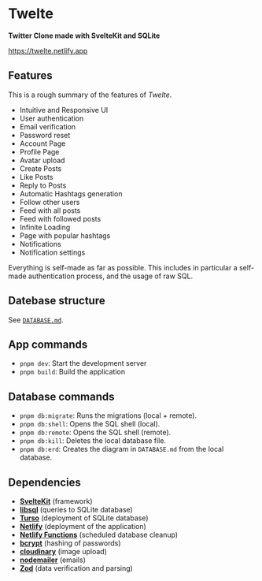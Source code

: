 # Twelte

**Twitter Clone made with SvelteKit and SQLite**

<https://twelte.netlify.app>

## Features

This is a rough summary of the features of _Twelte_.

- Intuitive and Responsive UI
- User authentication
- Email verification
- Password reset
- Account Page
- Profile Page
- Avatar upload
- Create Posts
- Like Posts
- Reply to Posts
- Automatic Hashtags generation
- Follow other users
- Feed with all posts
- Feed with followed posts
- Infinite Loading
- Page with popular hashtags
- Notifications
- Notification settings

Everything is self-made as far as possible. This includes in particular a self-made authentication process, and the usage of raw SQL.

## Datebase structure

See [`DATABASE.md`](./DATABASE.md).

## App commands

- `pnpm dev`: Start the development server
- `pnpm build`: Build the application

## Database commands

- `pnpm db:migrate`: Runs the migrations (local + remote).
- `pnpm db:shell`: Opens the SQL shell (local).
- `pnpm db:remote`: Opens the SQL shell (remote).
- `pnpm db:kill`: Deletes the local database file.
- `pnpm db:erd`: Creates the diagram in `DATABASE.md` from the local database.

## Dependencies

- **[SvelteKit](https://svelte.dev)** (framework)
- **[libsql](https://github.com/tursodatabase/libsql)** (queries to SQLite database)
- **[Turso](https://turso.tech)** (deployment of SQLite database)
- **[Netlify](https://www.netlify.com)** (deployment of the application)
- **[Netlify Functions](https://docs.netlify.com/functions/overview)** (scheduled database cleanup)
- **[bcrypt](https://www.npmjs.com/package/bcryptjs)** (hashing of passwords)
- **[cloudinary](https://cloudinary.com)** (image upload)
- **[nodemailer](https://nodemailer.com)** (emails)
- **[Zod](https://zod.dev)** (data verification and parsing)

